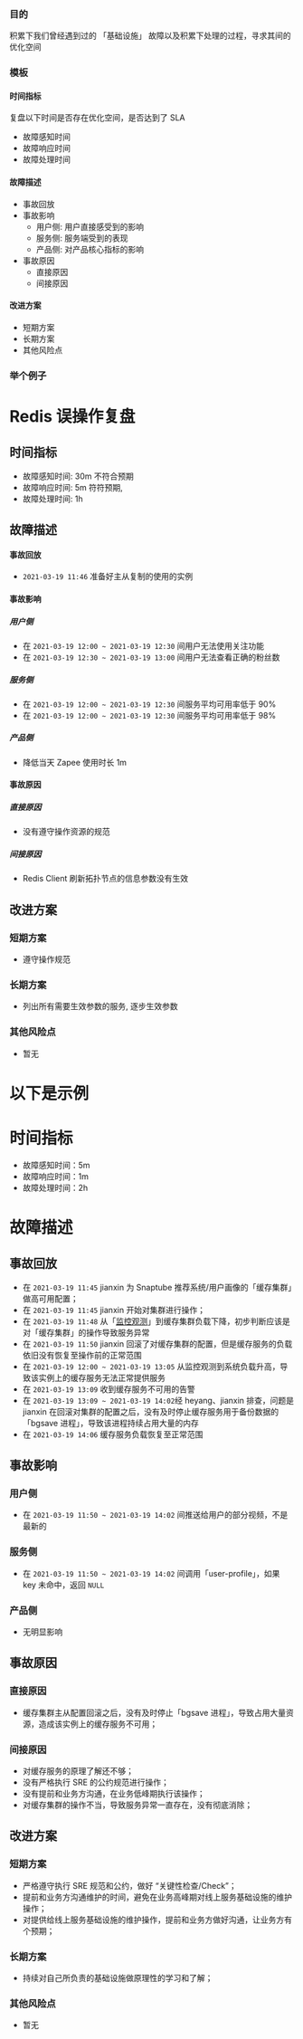 ### 目的
积累下我们曾经遇到过的 「基础设施」 故障以及积累下处理的过程，寻求其间的优化空间

### 模板
#### 时间指标
复盘以下时间是否存在优化空间，是否达到了 SLA
- 故障感知时间
- 故障响应时间
- 故障处理时间

####  故障描述
- 事故回放
- 事故影响
  - 用户侧: 用户直接感受到的影响
  - 服务侧: 服务端受到的表现
  - 产品侧: 对产品核心指标的影响
- 事故原因
   - 直接原因
   - 间接原因

#### 改进方案
- 短期方案
- 长期方案
- 其他风险点


### 举个例子
# Redis 误操作复盘
## 时间指标
- 故障感知时间: 30m 不符合预期
- 故障响应时间: 5m 符符预期,
- 故障处理时间: 1h

## 故障描述
#### 事故回放
- `2021-03-19 11:46` 准备好主从复制的使用的实例

#### 事故影响
##### 用户侧
- 在 `2021-03-19 12:00 ~ 2021-03-19 12:30` 间用户无法使用关注功能
- 在 `2021-03-19 12:30 ~ 2021-03-19 13:00` 间用户无法查看正确的粉丝数

##### 服务侧
- 在 `2021-03-19 12:00 ~ 2021-03-19 12:30` 间服务平均可用率低于 90%
- 在 `2021-03-19 12:00 ~ 2021-03-19 12:30` 间服务平均可用率低于 98%

##### 产品侧
- 降低当天 Zapee 使用时长 1m

#### 事故原因
##### 直接原因
- 没有遵守操作资源的规范

##### 间接原因
- Redis Client 刷新拓扑节点的信息参数没有生效

## 改进方案
### 短期方案
- 遵守操作规范

### 长期方案
- 列出所有需要生效参数的服务, 逐步生效参数

### 其他风险点
- 暂无



# 以下是示例

# 时间指标

- 故障感知时间：5m
- 故障响应时间：1m
- 故障处理时间：2h

# 故障描述

## 事故回放

- 在 `2021-03-19 11:45` jianxin 为 Snaptube 推荐系统/用户画像的「缓存集群」做高可用配置；
- 在 `2021-03-19 11:45` jianxin 开始对集群进行操作；
- 在 `2021-03-19 11:48` 从「[监控观测](http://grafana.mobiu.space/d/rJdFOXOiz/redis-status?orgId=1&from=1616122415833&to=1616148697685&var-business_group=snaptube-rcmd&var-cluster=prod-st-rcmd-userprf&var-addr=prod-st-rcmd-userprf.001.redis.meta.aws:6379)」到缓存集群负载下降，初步判断应该是对「缓存集群」的操作导致服务异常
- 在 `2021-03-19 11:50` jianxin 回滚了对缓存集群的配置，但是缓存服务的负载依旧没有恢复至操作前的正常范围
- 在 `2021-03-19 12:00 ~ 2021-03-19 13:05` 从监控观测到系统负载升高，导致该实例上的缓存服务无法正常提供服务
- 在 `2021-03-19 13:09` 收到缓存服务不可用的告警
- 在 `2021-03-19 13:09 ~ 2021-03-19 14:02`经 heyang、jianxin 排查，问题是 jianxin 在回滚对集群的配置之后，没有及时停止缓存服务用于备份数据的「bgsave 进程」，导致该进程持续占用大量的内存
- 在 `2021-03-19 14:06` 缓存服务负载恢复至正常范围

## 事故影响

### 用户侧

- 在 `2021-03-19 11:50 ~ 2021-03-19 14:02` 间推送给用户的部分视频，不是最新的

### 服务侧

- 在 `2021-03-19 11:50 ~ 2021-03-19 14:02` 间调用「user-profile」，如果 key 未命中，返回 `NULL`

### 产品侧

- 无明显影响

## 事故原因

### 直接原因

- 缓存集群主从配置回滚之后，没有及时停止「bgsave 进程」，导致占用大量资源，造成该实例上的缓存服务不可用；

### 间接原因

- 对缓存服务的原理了解还不够；
- 没有严格执行 SRE 的公约规范进行操作；
- 没有提前和业务方沟通，在业务低峰期执行该操作；
- 对缓存集群的操作不当，导致服务异常一直存在，没有彻底消除；

## 改进方案

### 短期方案

- 严格遵守执行 SRE 规范和公约，做好 “关键性检查/Check”；
- 提前和业务方沟通维护的时间，避免在业务高峰期对线上服务基础设施的维护操作；
- 对提供给线上服务基础设施的维护操作，提前和业务方做好沟通，让业务方有个预期；

### 长期方案

- 持续对自己所负责的基础设施做原理性的学习和了解；

### 其他风险点

- 暂无